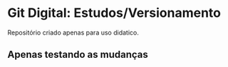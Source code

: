 # Git Digital: Estudos/Versionamento
Repositório criado apenas para uso didatico.

## Apenas testando as mudanças 